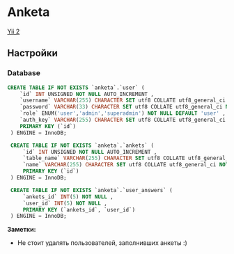 Anketa
============================

[Yii 2](http://www.yiiframework.com/)

Настройки
-------------

### Database

```sql
CREATE TABLE IF NOT EXISTS `anketa`.`user` (
	`id` INT UNSIGNED NOT NULL AUTO_INCREMENT ,
	`username` VARCHAR(255) CHARACTER SET utf8 COLLATE utf8_general_ci NOT NULL ,
	`password` VARCHAR(33) CHARACTER SET utf8 COLLATE utf8_general_ci NOT NULL ,
	`role` ENUM('user','admin','superadmin') NOT NULL DEFAULT 'user' ,
	`auth_key` VARCHAR(255) CHARACTER SET utf8 COLLATE utf8_general_ci NULL ,
	PRIMARY KEY (`id`)
 ) ENGINE = InnoDB;

 CREATE TABLE IF NOT EXISTS `anketa`.`ankets` (
	 `id` INT UNSIGNED NOT NULL AUTO_INCREMENT ,
	 `table_name` VARCHAR(255) CHARACTER SET utf8 COLLATE utf8_general_ci NOT NULL ,
	 `name` VARCHAR(255) CHARACTER SET utf8 COLLATE utf8_general_ci NOT NULL ,
	 PRIMARY KEY (`id`)
 ) ENGINE = InnoDB;

 CREATE TABLE IF NOT EXISTS `anketa`.`user_answers` (
	 `ankets_id` INT(5) NOT NULL ,
	 `user_id` INT(5) NOT NULL ,
	 PRIMARY KEY (`ankets_id`, `user_id`)
 ) ENGINE = InnoDB;
```

**Заметки:**
- Не стоит удалять пользователей, заполнивших анкеты :)